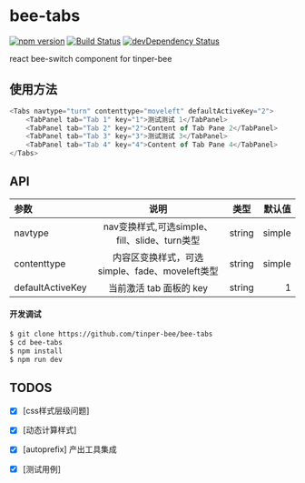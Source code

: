 # bee-tabs
[![npm version](https://img.shields.io/npm/v/bee-tabs.svg)](https://www.npmjs.com/package/bee-tabs)
[![Build Status](https://img.shields.io/travis/tinper-bee/generator-tinper-bee/master.svg)](https://travis-ci.org/tinper-bee/bee-tabs)
[![devDependency Status](https://img.shields.io/david/dev/tinper-bee/bee-tabs.svg)](https://david-dm.org/tinper-bee/bee-tabs#info=devDependencies)


react bee-switch component for tinper-bee


## 使用方法

```js
<Tabs navtype="turn" contenttype="moveleft" defaultActiveKey="2">
	<TabPanel tab="Tab 1" key="1">测试测试 1</TabPanel>
	<TabPanel tab="Tab 2" key="2">Content of Tab Pane 2</TabPanel>
	<TabPanel tab="Tab 3" key="3">测试测试 3</TabPanel>
	<TabPanel tab="Tab 4" key="4">Content of Tab Pane 4</TabPanel>
</Tabs>
```



## API

|参数|说明|类型|默认值|
|:--|:---:|:--:|---:|
|navtype|nav变换样式,可选simple、fill、slide、turn类型|string|simple|
|contenttype|内容区变换样式，可选simple、fade、moveleft类型|string|simple|
|defaultActiveKey|当前激活 tab 面板的 key|string|1|

#### 开发调试

```sh
$ git clone https://github.com/tinper-bee/bee-tabs
$ cd bee-tabs
$ npm install
$ npm run dev
```

## TODOS

- [x] [css样式层级问题]
- [x] [动态计算样式]
- [x] [autoprefix] 产出工具集成
- [x] [测试用例]


